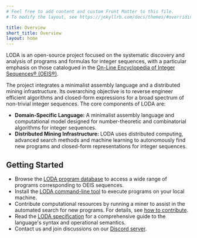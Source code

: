 ```yaml
---
# Feel free to add content and custom Front Matter to this file.
# To modify the layout, see https://jekyllrb.com/docs/themes/#overriding-theme-defaults

title: Overview
short_title: Overview
layout: home
---
```


LODA is an open-source project focused on the systematic discovery and analysis of programs and formulas for integer sequences, with a particular emphasis on those catalogued in the [On-Line Encyclopedia of Integer Sequences® (OEIS®)](https://oeis.org/).

The project integrates a minimalist assembly language and a distributed mining infrastructure. Its overarching objective is to reverse engineer efficient algorithms and closed-form expressions for a broad spectrum of non-trivial integer sequences. The core components of LODA are:

- **Domain-Specific Language:** A minimalist assembly language and computational model designed for number-theoretic and combinatorial algorithms for integer sequences.
- **Distributed Mining Infrastructure:** LODA uses distributed computing, advanced search methods and machine learning to autonomously find new programs and closed-form representations for integer sequences.

## Getting Started

- Browse the [LODA program database](https://loda-lang.org/programs) to access a wide range of programs corresponding to OEIS sequences.
- Install the [LODA command-line tool](https://loda-lang.org/install) to execute programs on your local machine.
- Contribute computational resources by running a miner to assist in the automated search for new programs. For details, see [how to contribute](/contributing).
- Read the [LODA specification](/spec) for a comprehensive guide to the language's syntax and operational semantics.
- Contact us and join discussions on our [Discord server](https://loda-lang.org/discord).
